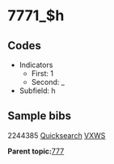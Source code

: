# 7771\_$h

## Codes

-   Indicators
    -   First: 1
    -   Second: \_
-   Subfield: h

## Sample bibs

2244385 [Quicksearch](https://search.library.yale.edu/catalog/2244385) [VXWS](http://prodorbis.library.yale.edu:7014/vxws/GetHoldingsService?bibId=2244385)

**Parent topic:**[777](../../tags/777/777.md)

